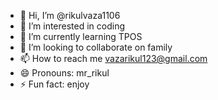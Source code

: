 - 👋 Hi, I’m @rikulvaza1106
- 👀 I’m interested in coding 
- 🌱 I’m currently learning TPOS
- 💞️ I’m looking to collaborate on family
- 📫 How to reach me vazarikul123@gmail.com
- 😄 Pronouns: mr_rikul
- ⚡ Fun fact: enjoy

<!---
rikulvaza1106/rikulvaza1106 is a ✨ special ✨ repository because its `README.md` (this file) appears on your GitHub profile.
You can click the Preview link to take a look at your changes.
--->
